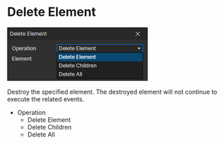 # Delete Element

![](img/deleteElement-1.png)

Destroy the specified element. The destroyed element will not continue to execute the related events.

- Operation
  - Delete Element
  - Delete Children
  - Delete All